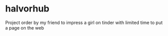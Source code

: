 # halvorhub
Project order by my friend to impress a girl on tinder with limited time to put a page on the web
